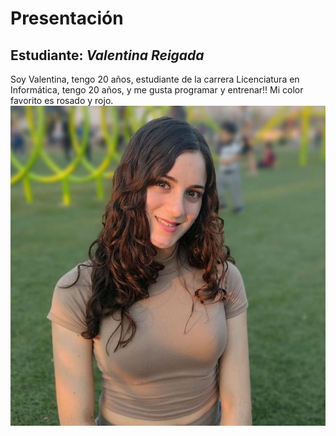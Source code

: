 # Presentación

## Estudiante: _Valentina Reigada_



Soy Valentina, tengo 20 años, estudiante de la carrera Licenciatura en Informática, tengo 20 años, y me gusta programar y entrenar!! Mi color favorito es rosado y rojo.
![Yo](WhatsApp%20Image%202021-08-30%20at%2019.50.04.jpeg)


